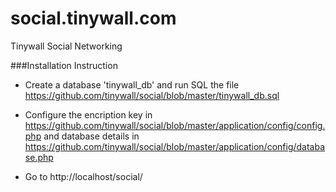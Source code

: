 social.tinywall.com
===================

Tinywall Social Networking

###Installation Instruction

* Create a database 'tinywall_db' and run SQL the file https://github.com/tinywall/social/blob/master/tinywall_db.sql

* Configure the encription key in https://github.com/tinywall/social/blob/master/application/config/config.php and database details in https://github.com/tinywall/social/blob/master/application/config/database.php

* Go to http://localhost/social/
